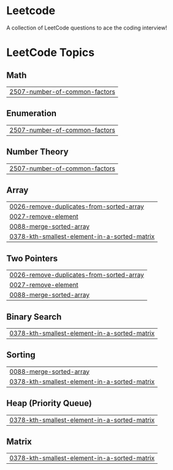 # Leetcode
A collection of LeetCode questions to ace the coding interview! 

<!---LeetCode Topics Start-->
# LeetCode Topics
## Math
|  |
| ------- |
| [2507-number-of-common-factors](https://github.com/asadikarthik/Leetcode/tree/master/2507-number-of-common-factors) |
## Enumeration
|  |
| ------- |
| [2507-number-of-common-factors](https://github.com/asadikarthik/Leetcode/tree/master/2507-number-of-common-factors) |
## Number Theory
|  |
| ------- |
| [2507-number-of-common-factors](https://github.com/asadikarthik/Leetcode/tree/master/2507-number-of-common-factors) |
## Array
|  |
| ------- |
| [0026-remove-duplicates-from-sorted-array](https://github.com/asadikarthik/Leetcode/tree/master/0026-remove-duplicates-from-sorted-array) |
| [0027-remove-element](https://github.com/asadikarthik/Leetcode/tree/master/0027-remove-element) |
| [0088-merge-sorted-array](https://github.com/asadikarthik/Leetcode/tree/master/0088-merge-sorted-array) |
| [0378-kth-smallest-element-in-a-sorted-matrix](https://github.com/asadikarthik/Leetcode/tree/master/0378-kth-smallest-element-in-a-sorted-matrix) |
## Two Pointers
|  |
| ------- |
| [0026-remove-duplicates-from-sorted-array](https://github.com/asadikarthik/Leetcode/tree/master/0026-remove-duplicates-from-sorted-array) |
| [0027-remove-element](https://github.com/asadikarthik/Leetcode/tree/master/0027-remove-element) |
| [0088-merge-sorted-array](https://github.com/asadikarthik/Leetcode/tree/master/0088-merge-sorted-array) |
## Binary Search
|  |
| ------- |
| [0378-kth-smallest-element-in-a-sorted-matrix](https://github.com/asadikarthik/Leetcode/tree/master/0378-kth-smallest-element-in-a-sorted-matrix) |
## Sorting
|  |
| ------- |
| [0088-merge-sorted-array](https://github.com/asadikarthik/Leetcode/tree/master/0088-merge-sorted-array) |
| [0378-kth-smallest-element-in-a-sorted-matrix](https://github.com/asadikarthik/Leetcode/tree/master/0378-kth-smallest-element-in-a-sorted-matrix) |
## Heap (Priority Queue)
|  |
| ------- |
| [0378-kth-smallest-element-in-a-sorted-matrix](https://github.com/asadikarthik/Leetcode/tree/master/0378-kth-smallest-element-in-a-sorted-matrix) |
## Matrix
|  |
| ------- |
| [0378-kth-smallest-element-in-a-sorted-matrix](https://github.com/asadikarthik/Leetcode/tree/master/0378-kth-smallest-element-in-a-sorted-matrix) |
<!---LeetCode Topics End-->